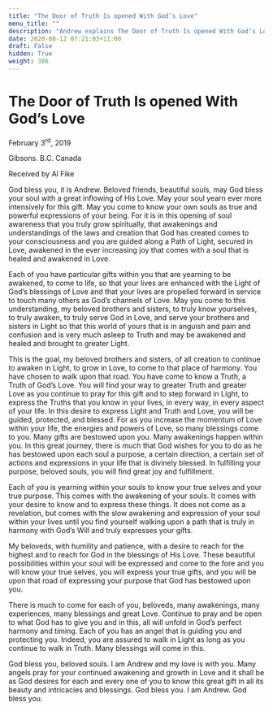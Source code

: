 ```yaml
---
title: "The Door of Truth Is opened With God’s Love"
menu_title: ""
description: "Andrew explains The Door of Truth Is opened With God’s Love"
date: 2020-08-12 07:21:03+11:00
draft: False
hidden: True
weight: 386
---
```

# The Door of Truth Is opened With God’s Love

February 3<sup>rd</sup>, 2019

Gibsons. B.C. Canada

Received by Al Fike

God bless you, it is Andrew. Beloved friends, beautiful souls, may God bless your soul with a great inflowing of His Love. May your soul yearn ever more intensively for this gift. May you come to know your own souls as true and powerful expressions of your being. For it is in this opening of soul awareness that you truly grow spiritually, that awakenings and understandings of the laws and creation that God has created comes to your consciousness and you are guided along a Path of Light, secured in Love, awakened in the ever increasing joy that comes with a soul that is healed and awakened in Love. 

Each of you have particular gifts within you that are yearning to be awakened, to come to life, so that your lives are enhanced with the Light of God’s blessings of Love and that your lives are propelled forward in service to touch many others as God’s channels of Love. May you come to this understanding, my beloved brothers and sisters, to truly know yourselves, to truly awaken, to truly serve God in Love, and serve your brothers and sisters in Light so that this world of yours that is in anguish and pain and confusion and is very much asleep to Truth and may be awakened and healed and brought to greater Light.

This is the goal, my beloved brothers and sisters, of all creation to continue to awaken in Light, to grow in Love, to come to that place of harmony. You have chosen to walk upon that road. You have come to know a Truth, a Truth of God’s Love. You will find your way to greater Truth and greater Love as you continue to pray for this gift and to step forward in Light, to express the Truths that you know in your lives, in every way, in every aspect of your life. In this desire to express Light and Truth and Love, you will be guided, protected, and blessed. For as you increase the momentum of Love within your life, the energies and powers of Love, so many blessings come to you. Many gifts are bestowed upon you. Many awakenings happen within you. In this great journey, there is much that God wishes for you to do as he has bestowed upon each soul a purpose, a certain direction, a certain set of actions and expressions in your life that is divinely blessed. In fulfilling your purpose, beloved souls, you will find great joy and fulfillment. 

Each of you is yearning within your souls to know your true selves and your true purpose. This comes with the awakening of your souls. It comes with your desire to know and to express these things. It does not come as a revelation, but comes with the slow awakening and expression of your soul within your lives until you find yourself walking upon a path that is truly in harmony with God’s Will and truly expresses your gifts.

My beloveds, with humility and patience, with a desire to reach for the highest and to reach for God in the blessings of His Love. These beautiful possibilities within your soul will be expressed and come to the fore and you will know your true selves, you will express your true gifts, and you will be upon that road of expressing your purpose that God has bestowed upon you.

There is much to come for each of you, beloveds, many awakenings, many experiences, many blessings and great Love. Continue to pray and be open to what God has to give you and in this, all will unfold in God’s perfect harmony and timing. Each of you has an angel that is guiding you and protecting you. Indeed, you are assured to walk in Light as long as you continue to walk in Truth. Many blessings will come in this. 

God bless you, beloved souls. I am Andrew and my love is with you. Many angels pray for your continued awakening and growth in Love and it shall be as God desires for each and every one of you to know this great gift in all its beauty and intricacies and blessings. God bless you. I am Andrew. God bless you.